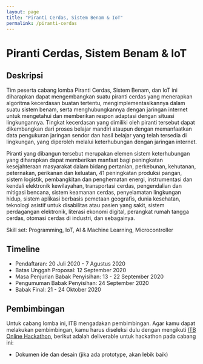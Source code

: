 ```yaml
---
layout: page
title: "Piranti Cerdas, Sistem Benam & IoT"
permalink: /piranti-cerdas
---
```


# Piranti Cerdas, Sistem Benam & IoT

## Deskripsi
Tim peserta cabang lomba Piranti Cerdas, Sistem Benam, dan IoT ini diharapkan dapat mengembangkan suatu piranti cerdas yang menerapkan algoritma kecerdasan buatan tertentu, mengimplementasikannya dalam suatu sistem benam, serta menghubungkannya dengan jaringan internet untuk mengetahui dan memberikan respon adaptasi dengan situasi lingkungannya. Tingkat kecerdasan yang dimiliki oleh piranti tersebut dapat dikembangkan dari
proses belajar mandiri ataupun dengan memanfaatkan data pengukuran jaringan sendor dan hasil belajar yang telah tersedia di lingkungan, yang diperoleh melalui keterhubungan dengan jaringan internet.

Piranti yang dibangun tersebut merupakan elemen sistem keterhubungan yang diharapkan dapat memberikan manfaat bagi peningkatan kesejahteraan masyarakat dalam bidang pertanian, perkebunan, kehutanan, peternakan, perikanan dan keluatan, 41 peningkatan produksi pangan, sistem logistik, pembangkitan dan penghematan energi, instrumentasi dan kendali elektronik kewilayahan, transportasi cerdas, pengendalian dan mitigasi bencana, sistem
keamanan cerdas, penyelamatan lingkungan hidup, sistem aplikasi berbasis pemetaan geografis, dunia kesehatan, teknologi asistif untuk disabilitas atau pasien yang sakit, sistem perdagangan elektronik, literasi ekonomi digital, perangkat rumah tangga cerdas, otomasi cerdas di industri, dan sebagainya.

Skill set: Programming, IoT, AI & Machine Learning, Microcontroller

## Timeline
- Pendaftaran: 20 Juli 2020 - 7 Agustus 2020
- Batas Unggah Proposal: 12 September 2020
- Masa Penjurian Babak Penyisihan: 13 - 22 September 2020
- Pengumuman Babak Penyisihan: 24 September 2020
- Babak Final: 21 - 24 Oktober 2020

## Pembimbingan

Untuk cabang lomba ini, ITB mengadakan pembimbingan. Agar kamu dapat melakukan pembimbingan, kamu harus diseleksi dulu dengan mengikuti [ITB Online Hackathon](hackathon), berikut adalah deliverable untuk hackathon pada cabang ini:
- Dokumen ide dan desain (jika ada prototype, akan lebik baik)
